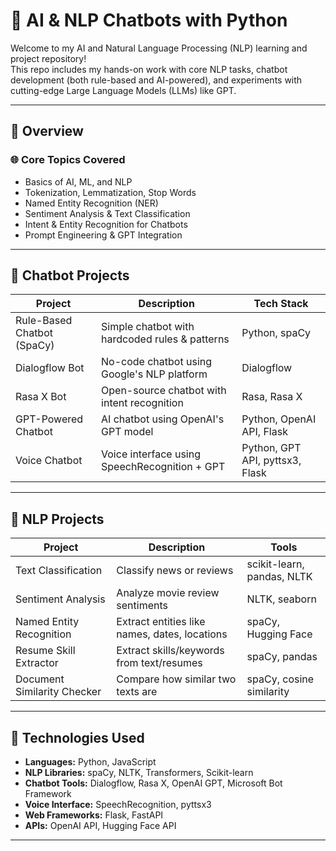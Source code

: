 
# 🤖 AI & NLP Chatbots with Python

Welcome to my AI and Natural Language Processing (NLP) learning and project repository!  
This repo includes my hands-on work with core NLP tasks, chatbot development (both rule-based and AI-powered), and experiments with cutting-edge Large Language Models (LLMs) like GPT.

---

## 📘 Overview

### 🌐 Core Topics Covered
- Basics of AI, ML, and NLP
- Tokenization, Lemmatization, Stop Words
- Named Entity Recognition (NER)
- Sentiment Analysis & Text Classification
- Intent & Entity Recognition for Chatbots
- Prompt Engineering & GPT Integration

---

## 🤖 Chatbot Projects

| Project                        | Description                                          | Tech Stack                        |
|-------------------------------|------------------------------------------------------|-----------------------------------|
| Rule-Based Chatbot (SpaCy)    | Simple chatbot with hardcoded rules & patterns       | Python, spaCy                     |
| Dialogflow Bot                | No-code chatbot using Google's NLP platform          | Dialogflow                        |
| Rasa X Bot                    | Open-source chatbot with intent recognition          | Rasa, Rasa X                      |
| GPT-Powered Chatbot           | AI chatbot using OpenAI's GPT model                  | Python, OpenAI API, Flask         |
| Voice Chatbot                 | Voice interface using SpeechRecognition + GPT        | Python, GPT API, pyttsx3, Flask   |

---

## 🧠 NLP Projects

| Project                       | Description                                         | Tools                            |
|------------------------------|-----------------------------------------------------|----------------------------------|
| Text Classification          | Classify news or reviews                            | scikit-learn, pandas, NLTK       |
| Sentiment Analysis           | Analyze movie review sentiments                     | NLTK, seaborn                    |
| Named Entity Recognition     | Extract entities like names, dates, locations       | spaCy, Hugging Face              |
| Resume Skill Extractor       | Extract skills/keywords from text/resumes           | spaCy, pandas                    |
| Document Similarity Checker  | Compare how similar two texts are                   | spaCy, cosine similarity         |

---

## 🔧 Technologies Used

- **Languages:** Python, JavaScript
- **NLP Libraries:** spaCy, NLTK, Transformers, Scikit-learn
- **Chatbot Tools:** Dialogflow, Rasa X, OpenAI GPT, Microsoft Bot Framework
- **Voice Interface:** SpeechRecognition, pyttsx3
- **Web Frameworks:** Flask, FastAPI
- **APIs:** OpenAI API, Hugging Face API

---

